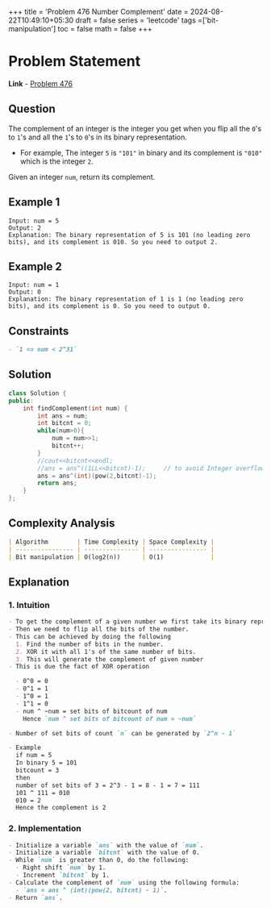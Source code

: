 +++
title = 'Problem 476 Number Complement'
date = 2024-08-22T10:49:10+05:30
draft = false
series = 'leetcode'
tags =['bit-manipulation']
toc = false
math = false
+++

# Problem Statement

**Link** - [Problem 476](https://leetcode.com/problems/number-complement/description/)

## Question

The complement of an integer is the integer you get when you flip all the `0`'s to `1`'s and all the `1`'s to `0`'s in its binary representation.

- For example, The integer `5` is `"101"` in binary and its complement is `"010"` which is the integer `2`.

Given an integer `num`, return its complement.

## Example 1

```
Input: num = 5
Output: 2
Explanation: The binary representation of 5 is 101 (no leading zero bits), and its complement is 010. So you need to output 2.
```

## Example 2

```
Input: num = 1
Output: 0
Explanation: The binary representation of 1 is 1 (no leading zero bits), and its complement is 0. So you need to output 0.
```

## Constraints

```markdown
- `1 <= num < 2^31`
```

## Solution

```cpp
class Solution {
public:
    int findComplement(int num) {
        int ans = num;
        int bitcnt = 0;
        while(num>0){
            num = num>>1;
            bitcnt++;
        }
        //cout<<bitcnt<<endl;
        //ans = ans^((1LL<<bitcnt)-1);     // to avoid Integer overflow we use 1LL ( long long 1 ) so that huge numbers can be handled when bit shifted.
        ans = ans^(int)(pow(2,bitcnt)-1);
        return ans;
    }
};
```

## Complexity Analysis

```markdown
| Algorithm        | Time Complexity | Space Complexity |
| ---------------- | --------------- | ---------------- |
| Bit manipulation | O(log2(n))      | O(1)             |
```

## Explanation

### 1. Intuition

```markdown
- To get the complement of a given number we first take its binary representation.
- Then we need to flip all the bits of the number.
- This can be achieved by doing the following
  1. Find the number of bits in the number.
  2. XOR it with all 1's of the same number of bits.
  3. This will generate the complement of given number
- This is due the fact of XOR operation

  - 0^0 = 0
  - 0^1 = 1
  - 1^0 = 1
  - 1^1 = 0
  - num ^ ~num = set bits of bitcount of num
    Hence `num ^ set bits of bitcount of num = ~num`

- Number of set bits of count `n` can be generated by `2^n - 1`

- Example
  if num = 5
  In binary 5 = 101
  bitcount = 3
  then
  number of set bits of 3 = 2^3 - 1 = 8 - 1 = 7 = 111
  101 ^ 111 = 010
  010 = 2
  Hence the complement is 2
```

### 2. Implementation

```markdown
- Initialize a variable `ans` with the value of `num`.
- Initialize a variable `bitcnt` with the value of 0.
- While `num` is greater than 0, do the following:
  - Right shift `num` by 1.
  - Increment `bitcnt` by 1.
- Calculate the complement of `num` using the following formula:
  - `ans = ans ^ (int)(pow(2, bitcnt) - 1)`.
- Return `ans`.
```
